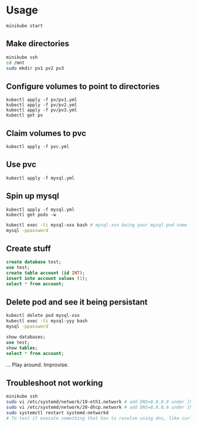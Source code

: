 # Usage

```
minikube start
```

## Make directories
```bash
minikube ssh
cd /mnt
sudo mkdir pv1 pv2 pv3
```


## Configure volumes to point to directories
```
kubectl apply -f pv/pv1.yml
kubectl apply -f pv/pv2.yml
kubectl apply -f pv/pv3.yml
kubectl get pv
```

## Claim volumes to pvc
```
kubectl apply -f pvc.yml
```

## Use pvc
```
kubectl apply -f mysql.yml
```

## Spin up mysql
```
kubectl apply -f mysql.yml
kubectl get pods -w
```

```bash
kubectl exec -ti mysql-xxx bash # mysql-xxx being your mysql pod name
mysql -ppassword
```

## Create stuff
```sql
create database test;
use test;
create table account (id INT);
insert into account values (1);
select * from account;
```

## Delete pod and see it being persistant
```bash
kubectl delete pod mysql-xxx
kubectl exec -ti mysql-yyy bash
mysql -ppassword
```
```sql
show databases;
use test;
show tables;
select * from account;
```

... Play around. Improvise.

## Troubleshoot not working
```bash
minikube ssh
sudo vi /etc/systemd/network/10-eth1.network # add DNS=8.8.8.8 under [Network]
sudo vi /etc/systemd/network/20-dhcp.network # add DNS=8.8.8.8 under [Network]
sudo systemctl restart systemd-networkd
# To test it execute something that has to resolve using dns, like curl google.com or docker pull
```